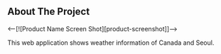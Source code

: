 
<!-- ABOUT THE PROJECT -->
## About The Project

<--[![Product Name Screen Shot][product-screenshot]]-->

This web application shows weather information of Canada and Seoul.
